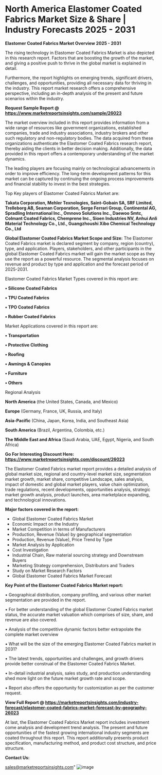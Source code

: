 # North America Elastomer Coated Fabrics Market Size & Share | Industry Forecasts 2025 - 2031

<Strong> Elastomer Coated Fabrics Market Overview 2025 - 2031</strong>

The rising technology in Elastomer Coated Fabrics Market is also depicted in this research report. Factors that are boosting the growth of the market, and giving a positive push to thrive in the global market is explained in detail.

Furthermore, the report highlights on emerging trends, significant drivers, challenges, and opportunities, providing all necessary data for thriving in the industry. This report market research offers a comprehensive perspective, including an in-depth analysis of the present and future scenarios within the industry.

<strong>Request Sample Report @ <a href=https://www.marketreportsinsights.com/sample/26023>https://www.marketreportsinsights.com/sample/26023</a></strong>

The market overview included in this report provides information from a wide range of resources like government organizations, established companies, trade and industry associations, industry brokers and other such regulatory and non-regulatory bodies. The data acquired from these organizations authenticate the Elastomer Coated Fabrics research report, thereby aiding the clients in better decision making. Additionally, the data provided in this report offers a contemporary understanding of the market dynamics.

The leading players are focusing mainly on technological advancements in order to improve efficiency. The long-term development patterns for this market can be captured by continuing the ongoing process improvements and financial stability to invest in the best strategies.

Top Key players of Elastomer Coated Fabrics Market are:

<strong>Takata Corporation, Mehler Texnologies, Saint-Gobain SA, SRF Limited, Trelleborg AB, Seaman Corporation, Serge Ferrari Group, Continental AG, Spradling International Inc., Omnovo Solutions Inc., Daewoo Smtc, Colmant Coated Fabrics, Chemprene Inc., Sioen Industries NV, Anhui Anli Material Technology Co., Ltd., Guangzhoushi Xibo Chemical Technology Co., Ltd</strong>

<strong><b>Global Elastomer Coated Fabrics Market Scope and Size:</b></strong>
The Elastomer Coated Fabrics market is declared segment by company, region (country), type, and application. Players, stakeholders, and other participants in the global Elastomer Coated Fabrics market will gain the market scope as they use the report as a powerful resource. The segmental analysis focuses on revenue and product by type and application and the forecast period of 2025-2031.

Elastomer Coated Fabrics Market Types covered in this report are:

<strong>• Silicone Coated Fabrics

• TPU Coated Fabrics

• TPO Coated Fabrics

• Rubber Coated Fabrics</strong>

Market Applications covered in this report are:

<strong>• Transportation

• Protective Clothing

• Roofing

• Awnings & Canopies

• Furniture

• Others</strong> 

Regional Analysis

<strong>North America</strong> (the United States, Canada, and Mexico)

<strong>Europe</strong> (Germany, France, UK, Russia, and Italy)

<strong>Asia-Pacific</strong> (China, Japan, Korea, India, and Southeast Asia)

<strong>South America</strong> (Brazil, Argentina, Colombia, etc.)

<strong>The Middle East and Africa</strong> (Saudi Arabia, UAE, Egypt, Nigeria, and South Africa)

<strong>Go For Interesting Discount Here: <a href=https://www.marketreportsinsights.com/discount/26023>https://www.marketreportsinsights.com/discount/26023</a></strong>

The Elastomer Coated Fabrics market report provides a detailed analysis of global market size, regional and country-level market size, segmentation market growth, market share, competitive Landscape, sales analysis, impact of domestic and global market players, value chain optimization, trade regulations, recent developments, opportunities analysis, strategic market growth analysis, product launches, area marketplace expanding, and technological innovations.

<strong><b>Major factors covered in the report:</b></strong>
<ul>
  <li>Global Elastomer Coated Fabrics Market </li>
  <li>Economic Impact on the Industry</li>
  <li>Market Competition in terms of Manufacturers</li>
  <li>Production, Revenue (Value) by geographical segmentation</li>
  <li>Production, Revenue (Value), Price Trend by Type</li>
  <li>Market Analysis by Application</li>
  <li>Cost Investigation</li>
  <li>Industrial Chain, Raw material sourcing strategy and Downstream Buyers</li>
  <li>Marketing Strategy comprehension, Distributors and Traders</li>
  <li>Study on Market Research Factors</li>
  <li>Global Elastomer Coated Fabrics Market Forecast</li>
</ul>

<strong><b>Key Point of the Elastomer Coated Fabrics Market report:</b></strong>

• Geographical distribution, company profiling, and various other market segmentation are provided in the report.

• For better understanding of the global Elastomer Coated Fabrics market status, the accurate market valuation which comprises of size, share, and revenue are also covered.

• Analysis of the competitive dynamic factors better extrapolate the complete market overview

• What will be the size of the emerging Elastomer Coated Fabrics market in 2031?

• The latest trends, opportunities and challenges, and growth drivers provide better construal of the Elastomer Coated Fabrics Market.

• In-detail industrial analysis, sales study, and production understanding shed more light on the future market growth rate and scope.

• Report also offers the opportunity for customization as per the customer request.

<strong><b>View Full Report @ <a href=https://marketreportsinsights.com/industry-forecast/elastomer-coated-fabrics-market-forecast-by-geography-26023>https://marketreportsinsights.com/industry-forecast/elastomer-coated-fabrics-market-forecast-by-geography-26023</a></b></strong>


At last, the Elastomer Coated Fabrics Market report includes investment come analysis and development trend analysis. The present and future opportunities of the fastest growing international industry segments are coated throughout this report. This report additionally presents product specification, manufacturing method, and product cost structure, and price structure.

<strong>Contact Us:</strong>

sales@marketreportsinsights.com"
![image](https://github.com/user-attachments/assets/2711aa9a-40ee-4729-abc2-f5e63f2d3acb)
